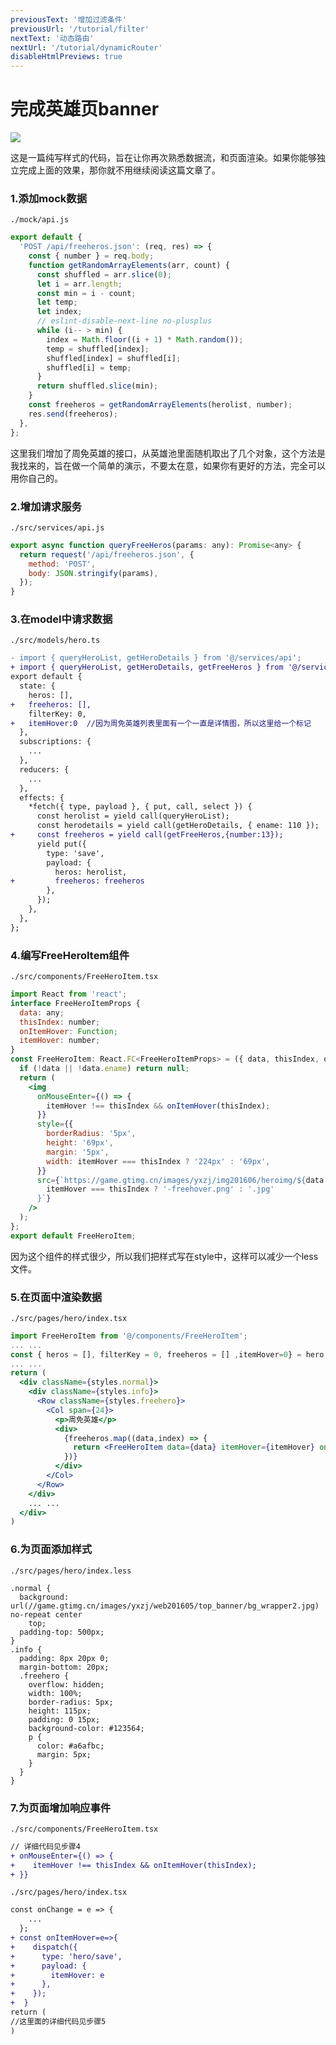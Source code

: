 ```yaml
---
previousText: '增加过滤条件'
previousUrl: '/tutorial/filter'
nextText: '动态路由'
nextUrl: '/tutorial/dynamicRouter'
disableHtmlPreviews: true
---
```


# 完成英雄页banner

![](https://cdn.nlark.com/yuque/0/2018/gif/123174/1545657176862-076055b7-2644-4082-b1ea-d198049c47a5.gif#align=center&display=inline&height=1470&originHeight=1470&originWidth=2570&status=done&width=747)

这是一篇纯写样式的代码，旨在让你再次熟悉数据流，和页面渲染。如果你能够独立完成上面的效果，那你就不用继续阅读这篇文章了。

### 1.添加mock数据

`./mock/api.js`

```javascript
export default {
  'POST /api/freeheros.json': (req, res) => {
    const { number } = req.body;
    function getRandomArrayElements(arr, count) {
      const shuffled = arr.slice(0);
      let i = arr.length;
      const min = i - count;
      let temp;
      let index;
      // eslint-disable-next-line no-plusplus
      while (i-- > min) {
        index = Math.floor((i + 1) * Math.random());
        temp = shuffled[index];
        shuffled[index] = shuffled[i];
        shuffled[i] = temp;
      }
      return shuffled.slice(min);
    }
    const freeheros = getRandomArrayElements(herolist, number);
    res.send(freeheros);
  },
};
```

这里我们增加了周免英雄的接口，从英雄池里面随机取出了几个对象，这个方法是我找来的，旨在做一个简单的演示，不要太在意，如果你有更好的方法，完全可以用你自己的。

### 2.增加请求服务

`./src/services/api.js`

```javascript
export async function queryFreeHeros(params: any): Promise<any> {
  return request('/api/freeheros.json', {
    method: 'POST',
    body: JSON.stringify(params),
  });
}
```

### 3.在model中请求数据

`./src/models/hero.ts`

```diff
- import { queryHeroList, getHeroDetails } from '@/services/api';
+ import { queryHeroList, getHeroDetails, getFreeHeros } from '@/services/api';
export default {
  state: {
    heros: [],
+   freeheros: [],
    filterKey: 0,
+   itemHover:0  //因为周免英雄列表里面有一个一直是详情图，所以这里给一个标记
  },
  subscriptions: {
    ...
  },
  reducers: {
    ...
  },
  effects: {
    *fetch({ type, payload }, { put, call, select }) {
      const herolist = yield call(queryHeroList);
      const herodetails = yield call(getHeroDetails, { ename: 110 });
+     const freeheros = yield call(getFreeHeros,{number:13});
      yield put({
        type: 'save',
        payload: {
          heros: herolist,
+         freeheros: freeheros
        },
      });
    },
  },
};
```

### 4.编写FreeHeroItem组件

`./src/components/FreeHeroItem.tsx`

```jsx
import React from 'react';
interface FreeHeroItemProps {
  data: any;
  thisIndex: number;
  onItemHover: Function;
  itemHover: number;
}
const FreeHeroItem: React.FC<FreeHeroItemProps> = ({ data, thisIndex, onItemHover, itemHover }) => {
  if (!data || !data.ename) return null;
  return (
    <img
      onMouseEnter={() => {
        itemHover !== thisIndex && onItemHover(thisIndex);
      }}
      style={{
        borderRadius: '5px',
        height: '69px',
        margin: '5px',
        width: itemHover === thisIndex ? '224px' : '69px',
      }}
      src={`https://game.gtimg.cn/images/yxzj/img201606/heroimg/${data.ename}/${data.ename}${
        itemHover === thisIndex ? '-freehover.png' : '.jpg'
      }`}
    />
  );
};
export default FreeHeroItem;
```

因为这个组件的样式很少，所以我们把样式写在style中，这样可以减少一个less文件。

### 5.在页面中渲染数据

`./src/pages/hero/index.tsx`

```jsx
import FreeHeroItem from '@/components/FreeHeroItem';
... ...
const { heros = [], filterKey = 0, freeheros = [] ,itemHover=0} = hero;
... ...
return (
  <div className={styles.normal}>
    <div className={styles.info}>
      <Row className={styles.freehero}>
        <Col span={24}>
          <p>周免英雄</p>
          <div>
            {freeheros.map((data,index) => {
              return <FreeHeroItem data={data} itemHover={itemHover} onItemHover={onItemHover} thisIndex={index} key={index}/>
            })}
          </div>
        </Col>
      </Row>
    </div>
    ... ...
  </div>
)
```

### 6.为页面添加样式

`./src/pages/hero/index.less`

```less
.normal {
  background: url(//game.gtimg.cn/images/yxzj/web201605/top_banner/bg_wrapper2.jpg) no-repeat center
    top;
  padding-top: 500px;
}
.info {
  padding: 8px 20px 0;
  margin-bottom: 20px;
  .freehero {
    overflow: hidden;
    width: 100%;
    border-radius: 5px;
    height: 115px;
    padding: 0 15px;
    background-color: #123564;
    p {
      color: #a6afbc;
      margin: 5px;
    }
  }
}
```

### 7.为页面增加响应事件

`./src/components/FreeHeroItem.tsx`

```diff
// 详细代码见步骤4
+ onMouseEnter={() => {
+    itemHover !== thisIndex && onItemHover(thisIndex);
+ }}
```

`./src/pages/hero/index.tsx`

```diff
const onChange = e => {
    ...
  };
+ const onItemHover=e=>{
+    dispatch({
+      type: 'hero/save',
+      payload: {
+        itemHover: e
+      },
+    });
+  }
return (
//这里面的详细代码见步骤5
)
```